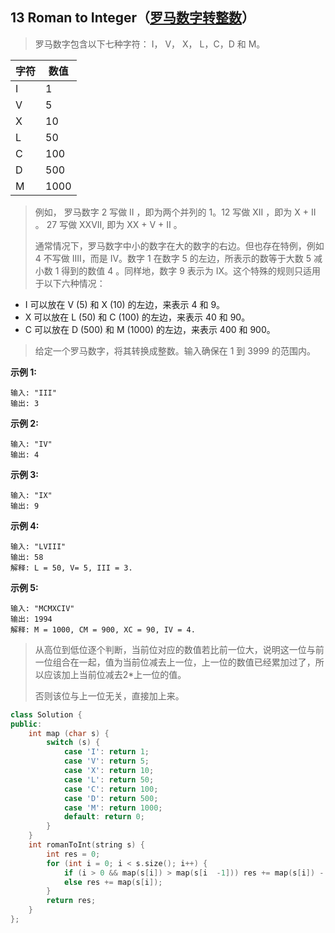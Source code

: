 ## 13 Roman to Integer（[罗马数字转整数](https://leetcode-cn.com/problems/ROMAN-to-INTEGER/)）

> 罗马数字包含以下七种字符： I， V， X， L，C，D 和 M。
>

| 字符 | 数值 |
| ---- | ---- |
| I    | 1    |
| V    | 5    |
| X    | 10   |
| L    | 50   |
| C    | 100  |
| D    | 500  |
| M    | 1000 |

> 例如， 罗马数字 2 写做 II ，即为两个并列的 1。12 写做 XII ，即为 X + II 。 27 写做  XXVII, 即为 XX + V + II 。
>
> 通常情况下，罗马数字中小的数字在大的数字的右边。但也存在特例，例如 4 不写做 IIII，而是 IV。数字 1 在数字 5 的左边，所表示的数等于大数 5 减小数 1 得到的数值 4 。同样地，数字 9 表示为 IX。这个特殊的规则只适用于以下六种情况：
>

- I 可以放在 V (5) 和 X (10) 的左边，来表示 4 和 9。
- X 可以放在 L (50) 和 C (100) 的左边，来表示 40 和 90。 
- C 可以放在 D (500) 和 M (1000) 的左边，来表示 400 和 900。

> 给定一个罗马数字，将其转换成整数。输入确保在 1 到 3999 的范围内。
>

**示例 1:**

```
输入: "III"
输出: 3
```


**示例 2:**

```
输入: "IV"
输出: 4
```


**示例 3:**

```
输入: "IX"
输出: 9
```


**示例 4:**

```
输入: "LVIII"
输出: 58
解释: L = 50, V= 5, III = 3.
```


**示例 5:**

```
输入: "MCMXCIV"
输出: 1994
解释: M = 1000, CM = 900, XC = 90, IV = 4.
```

> 从高位到低位逐个判断，当前位对应的数值若比前一位大，说明这一位与前一位组合在一起，值为当前位减去上一位，上一位的数值已经累加过了，所以应该加上当前位减去2*上一位的值。
>
> 否则该位与上一位无关，直接加上来。

```C++
class Solution {
public:
    int map (char s) {
        switch (s) {
            case 'I': return 1;
            case 'V': return 5;
            case 'X': return 10;
            case 'L': return 50;
            case 'C': return 100;
            case 'D': return 500;
            case 'M': return 1000;
            default: return 0;
        }
    }
    int romanToInt(string s) {
        int res = 0;
        for (int i = 0; i < s.size(); i++) {
            if (i > 0 && map(s[i]) > map(s[i  -1])) res += map(s[i]) - 2 * map(s[i - 1]);
            else res += map(s[i]);
        }
        return res;
    }
};
```


